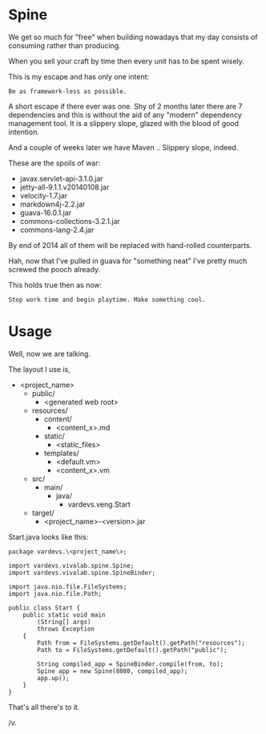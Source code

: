 Spine
=====

We get so much for "free" when building nowadays that my day consists of
consuming rather than producing.

When you sell your craft by time then every unit has to be spent wisely.

This is my escape and has only one intent:

    Be as framework-less as possible.

A short escape if there ever was one. Shy of 2 months later there are 7 dependencies
and this is without the aid of any "modern" dependency management tool. It is a
slippery slope, glazed with the blood of good intention.

And a couple of weeks later we have Maven .. Slippery slope, indeed.

These are the spoils of war:

* javax.servlet-api-3.1.0.jar
* jetty-all-9.1.1.v20140108.jar
* velocity-1.7.jar
* markdown4j-2.2.jar
* guava-16.0.1.jar
* commons-collections-3.2.1.jar
* commons-lang-2.4.jar

By end of 2014 all of them will be replaced with hand-rolled counterparts.

Hah, now that I've pulled in guava for "something neat" I've pretty much
screwed the pooch already.

This holds true then as now:

    Stop work time and begin playtime. Make something cool.

Usage
=====

Well, now we are talking.

The layout I use is,

- \<project_name\>
    - public/
        - \<generated web root\>
    - resources/
        - content/
            - \<content_x\>.md
        - static/
            - \<static_files\>
        - templates/
            - \<default.vm\>
            - <content_x>.vm
    - src/
        - main/
            - java/
                - vardevs.veng.Start
    - target/
        - \<project_name\>-\<version\>.jar


Start.java looks like this:

    package vardevs.\<project_name\>;

    import vardevs.vivalab.spine.Spine;
    import vardevs.vivalab.spine.SpineBinder;

    import java.nio.file.FileSystems;
    import java.nio.file.Path;

    public class Start {
        public static void main
            (String[] args)
            throws Exception
        {
            Path from = FileSystems.getDefault().getPath("resources");
            Path to = FileSystems.getDefault().getPath("public");

            String compiled_app = SpineBinder.compile(from, to);
            Spine app = new Spine(8080, compiled_app);
            app.up();
        }
    }

That's all there's to it.

/v.
